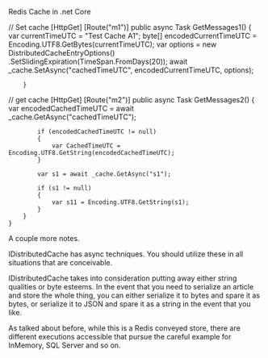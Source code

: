 Redis Cache in .net Core


// Set cache 
 [HttpGet]
        [Route("m1")]
        public async Task GetMessages1()
        {
            var currentTimeUTC = "Test Cache A1";
            byte[] encodedCurrentTimeUTC = Encoding.UTF8.GetBytes(currentTimeUTC);
            var options = new DistributedCacheEntryOptions()
                .SetSlidingExpiration(TimeSpan.FromDays(20));
            await _cache.SetAsync("cachedTimeUTC", encodedCurrentTimeUTC, options);

        }

// get cache
        [HttpGet]
        [Route("m2")]
        public async Task GetMessages2()
        {
            var encodedCachedTimeUTC = await _cache.GetAsync("cachedTimeUTC");

            if (encodedCachedTimeUTC != null)
            {
                var CachedTimeUTC = Encoding.UTF8.GetString(encodedCachedTimeUTC);
            }

            var s1 = await _cache.GetAsync("s1");

            if (s1 != null)
            {
                var s11 = Encoding.UTF8.GetString(s1);
            }
        }
    }


A couple more notes. 

IDistributedCache has async techniques. You should utilize these in all situations that are conceivable. 

IDistributedCache takes into consideration putting away either string qualities or byte esteems.
 In the event that you need to serialize an article and store the whole thing, you can either 
serialize it to bytes and spare it as bytes, or serialize it to JSON and spare it as a string in the event that you like. 

As talked about before, while this is a Redis conveyed store,
 there are different executions accessible that pursue the careful example for InMemory, SQL Server and so on.

